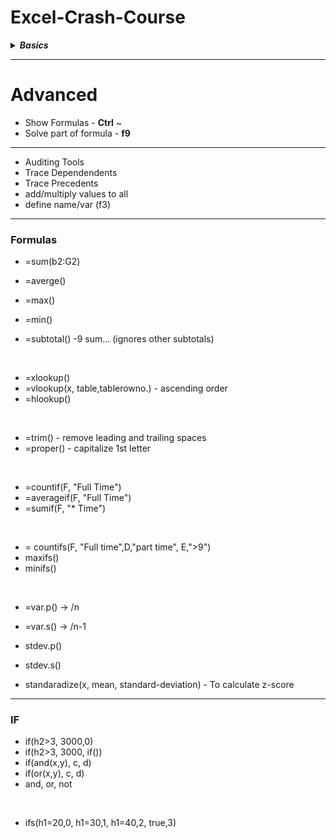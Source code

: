 # Excel-Crash-Course

<details close>
  <summary><b><i>Basics </i></b></summary>

1. Quick Access Toolbar
2. Ribbon Menu
3. Shortcut Menu/ Mini Toolbar

Every **workbook**(file) has atleast one **worksheet**<br/>
Every worksheet has same no. of row and col<br/>
Numbers/formula/date are right aligned<br/>

* Fill Pointer
* Merge and center
* Insert/delete/hide/unhide
* Move/copy/cut
* pivot table
* Custom Data Types/ power BI
* Security
* Sharing/Tracking

### Date and Time

### Shortcuts
* Auto Sum - **alt =**
* Format Cells - **ctrl 1**
* Chart - **alt f1** / **alt f11**
* Edges - **Cntrl . **

</details>

<hr/>

# Advanced

* Show Formulas - **Ctrl** ~
* Solve part of formula - **f9**
<hr/>

* Auditing Tools
* Trace Dependendents
* Trace Precedents
* add/multiply values to all
* define name/var (f3)



<hr/>

### Formulas
* =sum(b2:G2)
* =averge()
* =max()
* =min()

* =subtotal() -9 sum... (ignores other subtotals)

<br/>

* =xlookup()
* =vlookup(x, table,tablerowno.) - ascending order
* =hlookup()

<br/>

* =trim() - remove leading and trailing spaces
* =proper() - capitalize 1st letter

<br/>

* =countif(F, "Full Time")
* =averageif(F, "Full Time")
* =sumif(F, "* Time")

<br/>

* = countifs(F, "Full time",D,"part time", E,">9")
* maxifs()
* minifs()

<br/>

* =var.p() -> /n
* =var.s() -> /n-1

* stdev.p()
* stdev.s()

* standaradize(x, mean, standard-deviation) - To calculate z-score

<hr/>

### IF
* if(h2>3, 3000,0)
* if(h2>3, 3000, if())
* if(and(x,y), c, d)
* if(or(x,y), c, d)
* and, or, not

<br/>

*  ifs(h1=20,0, h1=30,1, h1=40,2, true,3)

